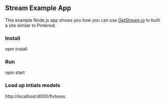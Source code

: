 ## Stream Example App

This example Node.js app shows you how you can use [GetStream.io](https://getstream.io/ "GetStream.io") to built a site similar to Pinterest.

### Install
npm install

### Run
npm start

### Load up intials models
http://localhost:8000/fixtures